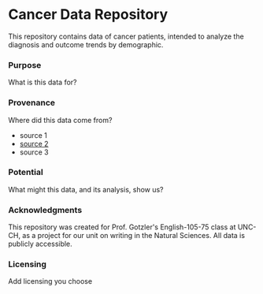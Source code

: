# Cancer Data Repository
This repository contains data of cancer patients, intended to analyze the diagnosis and outcome trends by demographic. 
### Purpose
What is this data for?
### Provenance
Where did this data come from?
- source 1
- [source 2](https://cda.readthedocs.io/en/latest/interactive/)
- source 3
### Potential
What might this data, and its analysis, show us?
### Acknowledgments
This repository was created for Prof. Gotzler's English-105-75 class at UNC-CH, as a project for our unit on writing in the Natural Sciences. All data is publicly accessible.
### Licensing
Add licensing you choose
